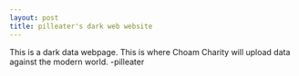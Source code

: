 ```yaml
---
layout: post
title: pilleater's dark web website
---
```


This is a dark data webpage. This is where Choam Charity will upload data against the modern world. -pilleater
